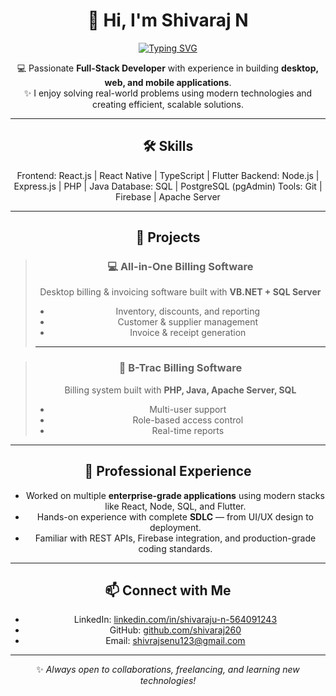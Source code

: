 <div align="center">

# 👋 Hi, I'm Shivaraj N

[![Typing SVG](https://readme-typing-svg.herokuapp.com?font=Fira+Code&pause=1000&color=2F81F7&center=true&vCenter=true&width=500&lines=Full-Stack+Developer;React+%7C+Node+%7C+Flutter+%7C+SQL;Building+Desktop%2C+Web+%26+Mobile+Apps;Always+Learning+%26+Collaborating)](https://git.io/typing-svg)

💻 Passionate **Full-Stack Developer** with experience in building **desktop, web, and mobile applications**.  
✨ I enjoy solving real-world problems using modern technologies and creating efficient, scalable solutions.

---

## 🛠️ Skills

Frontend: React.js | React Native | TypeScript | Flutter
Backend: Node.js | Express.js | PHP | Java
Database: SQL | PostgreSQL (pgAdmin)
Tools: Git | Firebase | Apache Server


---

## 🚀 Projects  

> ### 💻 All-in-One Billing Software  
> Desktop billing & invoicing software built with **VB.NET + SQL Server**  
> - Inventory, discounts, and reporting  
> - Customer & supplier management  
> - Invoice & receipt generation  
>
> ---

> ### 🛒 B-Trac Billing Software  
> Billing system built with **PHP, Java, Apache Server, SQL**  
> - Multi-user support  
> - Role-based access control  
> - Real-time reports  


---

## 💼 Professional Experience

- Worked on multiple **enterprise-grade applications** using modern stacks like React, Node, SQL, and Flutter.  
- Hands-on experience with complete **SDLC** — from UI/UX design to deployment.  
- Familiar with REST APIs, Firebase integration, and production-grade coding standards.

---

## 📫 Connect with Me

- LinkedIn: [linkedin.com/in/shivaraju-n-564091243](https://www.linkedin.com/in/shivaraju-n-564091243/)  
- GitHub: [github.com/shivaraj260](https://github.com/shivaraj260)  
- Email: shivrajsenu123@gmail.com  

---

✨ *Always open to collaborations, freelancing, and learning new technologies!*  

</div>

